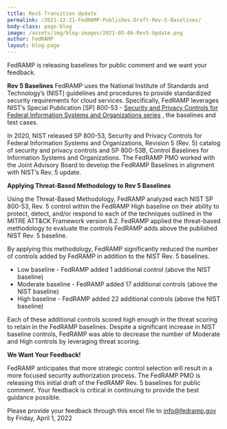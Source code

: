 ```yaml
---
title: Rev5 Transition Update
permalink: /2021-12-21-FedRAMP-Publishes-Draft-Rev-5-Baselines/
body-class: page-blog
image: /assets/img/blog-images/2021-05-06-Rev5-Update.png
author: FedRAMP
layout: blog-page
---
```

FedRAMP is releasing baselines for public comment and we want your feedback. 

<strong>Rev 5 Baselines</strong>
FedRAMP uses the National Institute of Standards and Technology’s (NIST) guidelines and procedures to provide standardized security requirements for cloud services. Specifically, FedRAMP leverages NIST’s Special Publication [SP] 800-53 - <a href="https://csrc.nist.gov/publications/detail/sp/800-53/rev-5/finalincluding" target="_blank">Security and Privacy Controls for Federal Information Systems and Organizations series</a> <i class="fas fa-external-link-alt fa-sm"></i>, the baselines and test cases.

In 2020, NIST released SP 800-53, Security and Privacy Controls for Federal Information Systems and Organizations, Revision 5 (Rev. 5) catalog of security and privacy controls and SP 800-53B, Control Baselines for Information Systems and Organizations. The FedRAMP PMO worked with the Joint Advisory Board to develop the FedRAMP Baselines in alignment with NIST’s Rev. 5 update.

<strong>Applying Threat-Based Methodology to Rev 5 Baselines</strong>

Using the Threat-Based Methodology, FedRAMP analyzed each NIST SP 800-53, Rev. 5 control within the FedRAMP High baseline on their ability to protect, detect, and/or respond to each of the techniques outlined in the MITRE ATT&CK Framework version 8.2. FedRAMP applied the threat-based methodology to evaluate the controls FedRAMP adds above the published NIST Rev. 5 baseline. 

By applying this methodology, FedRAMP significantly reduced the number of controls added by FedRAMP in addition to the NIST Rev. 5 baselines.  
- Low baseline - FedRAMP added 1 additional control (above the NIST baseline) 
- Moderate baseline - FedRAMP added 17 additional controls (above the NIST baseline)
- High baseline -  FedRAMP added 22 additional controls (above the NIST baseline)

Each of these additional controls scored high enough in the threat scoring to retain in the FedRAMP baselines. Despite a significant increase in NIST baseline controls, FedRAMP was able to decrease the number of Moderate and High controls by leveraging threat scoring.

<strong>We Want Your Feedback!</strong>

FedRAMP anticipates that more strategic control selection will result in a more focused security authorization process. The FedRAMP PMO is releasing this initial draft of the FedRAMP Rev. 5 baselines for public comment. Your feedback is critical in continuing to provide the best guidance possible.

Please provide your feedback through this excel file to <a href="mailto:info@fedramp.gov">info@fedramp.gov</a> by Friday, April 1, 2022
